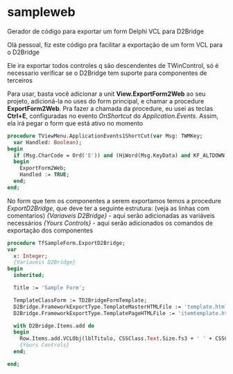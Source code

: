 # sampleweb
Gerador de código para exportar um form Delphi VCL para D2Bridge

Olá pessoal, fiz este código pra facilitar a exportação de um form VCL para o D2Bridge

Ele ira exportar todos controles q são descendentes de TWinControl, só é necessario verificar se o D2Bridge tem suporte para componentes de terceiros

Para usar, basta você adicionar a unit **View.ExportForm2Web** ao seu projeto, adicioná-la no uses do form principal, e chamar a procedure **ExportForm2Web**. 
Pra fazer a chamada da procedure, eu usei as teclas **Ctrl+E**, configuradas no evento *OnShortcut* do *Application.Events*.
Assim, ela irá pegar o form que está ativo no momento

```pascal
procedure TViewMenu.ApplicationEvents1ShortCut(var Msg: TWMKey;
  var Handled: Boolean);
begin
  if (Msg.CharCode = Ord('E')) and (HiWord(Msg.KeyData) and KF_ALTDOWN <> 0) then
  begin
    ExportForm2Web;
    Handled := TRUE;
  end;
end;
```
No form que tem os componentes a serem exportamos temos a procedure *ExportD2Bridge*, que deve ter a seguinte estrutura:
(veja as linhas com comentarios)
*{Variaveis D2Bridge}* - aqui serão adicionadas as variáveis necessários
*{Yours Controls}* - aqui serão adicionados os comandos de exportação dos componentes

```pascal
procedure TfSampleForm.ExportD2Bridge;
var
  x: Integer;
  {Variaveis D2Bridge}
begin
  inherited;

  Title := 'Sample Form';

  TemplateClassForm := TD2BridgeFormTemplate;
  D2Bridge.FrameworkExportType.TemplateMasterHTMLFile := 'template.html';
  D2Bridge.FrameworkExportType.TemplatePageHTMLFile := 'itemtemplate.html';

  with D2Bridge.Items.add do
  begin
    Row.Items.add.VCLObj(lblTitulo, CSSClass.Text.Size.fs3 + ' ' + CSSClass.Text.Style.bold);
    {Yours Controls}
  end;

end;
```
